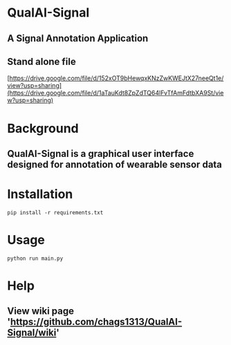 # QualAI-Signal
## A Signal Annotation Application

## Stand alone file 
[https://drive.google.com/file/d/152xOT9bHewqxKNzZwKWEJtX27neeQt1e/view?usp=sharing](https://drive.google.com/file/d/1aTauKdt8ZpZdTQ64lFvTfAmFdtbXA9St/view?usp=sharing)

# Background
## QualAI-Signal is a graphical user interface designed for annotation of wearable sensor data

# Installation
`pip install -r requirements.txt`

# Usage
`python run main.py`

# Help
## View wiki page 'https://github.com/chags1313/QualAI-Signal/wiki'
